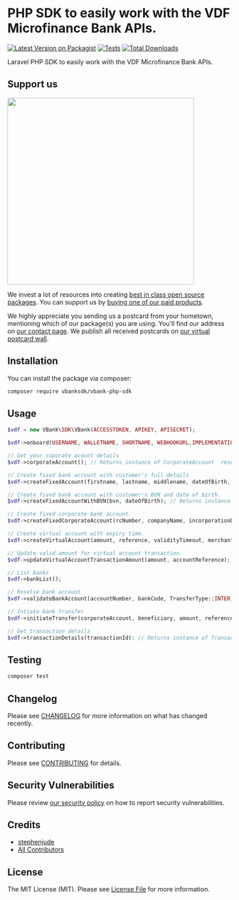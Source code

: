 # PHP SDK to easily work with the VDF Microfinance Bank APIs.

[![Latest Version on Packagist](https://img.shields.io/packagist/v/vbanksdk/vbank-php-sdk.svg?style=flat-square)](https://packagist.org/packages/vbanksdk/vbank-php-sdk)
[![Tests](https://img.shields.io/github/actions/workflow/status/vbanksdk/vbank-php-sdk/run-tests.yml?branch=main&label=tests&style=flat-square)](https://github.com/vbanksdk/vbank-php-sdk/actions/workflows/run-tests.yml)
[![Total Downloads](https://img.shields.io/packagist/dt/vbanksdk/vbank-php-sdk.svg?style=flat-square)](https://packagist.org/packages/vbanksdk/vbank-php-sdk)

Laravel PHP SDK to easily work with the VDF Microfinance Bank APIs.

## Support us

[<img src="https://github-ads.s3.eu-central-1.amazonaws.com/vbank-php-sdk.jpg?t=1" width="419px" />](https://spatie.be/github-ad-click/vbank-php-sdk)

We invest a lot of resources into creating [best in class open source packages](https://spatie.be/open-source). You can support us by [buying one of our paid products](https://spatie.be/open-source/support-us).

We highly appreciate you sending us a postcard from your hometown, mentioning which of our package(s) you are using. You'll find our address on [our contact page](https://spatie.be/about-us). We publish all received postcards on [our virtual postcard wall](https://spatie.be/open-source/postcards).

## Installation

You can install the package via composer:

```bash
composer require vbanksdk/vbank-php-sdk
```

## Usage

```php
$vdf = new VBank\SDK\VBank(ACCESSTOKEN, APIKEY, APISECRET);

$vdf->onboard(USERNAME, WALLETNAME, SHORTNAME, WEBHOOKURL,IMPLEMENTATION); // Returns array

// Get your coporate acount details
$vdf->corporateAccount(); // Returns instance of CorporateAccount  resource class

// Create fixed bank account with customer's full details
$vdf->createFixedAccount(firstname, lastname, middlename, dateOfBirth, address, gender, phone, bvn); // Returns instance of FixedAccount  resource class

// Create fixed bank account with customer's BVN and date of birth.
$vdf->createFixedAccountWithBVN(bvn, dateOfBirth); // Returns instance of FixedAccount  resource class

// Create fixed corporate bank account.
$vdf->createFixedCorporateAccount(rcNumber, companyName, incorporationDate, bvn); // Returns instance of FixedCorporateAccount  resource class

// Create virtual account with expiry time.
$vdf->createVirtualAccount(amount, reference, validityTimeout, merchantId, merchantName); // Returns instance of VirtualAccount  resource class

// Update valid amount for virtual account transaction.
$vdf->updateVirtualAccountTransactionAmount(amount, accountReference); // Returns instance of VirtualAccount  resource class

// List banks 
$vdf->bankList();

// Resolve bank account
$vdf->validateBankAccount(accountNumber, bankCode, TransferType::INTER); // Returns instance of Beneficiary resource class

// Intiate bank transfer
$vdf->initiateTransfer(corporateAccount, beneficiary, amount, reference, narration); // Returns instance of Transfer resource class

// Get transaction details 
$vdf->transactionDetails(transactionId): // Returns instance of Transaction resource class
```

## Testing

```bash
composer test
```

## Changelog

Please see [CHANGELOG](CHANGELOG.md) for more information on what has changed recently.

## Contributing

Please see [CONTRIBUTING](https://github.com/spatie/.github/blob/main/CONTRIBUTING.md) for details.

## Security Vulnerabilities

Please review [our security policy](../../security/policy) on how to report security vulnerabilities.

## Credits

- [stephenjude](https://github.com/stephenjude)
- [All Contributors](../../contributors)

## License

The MIT License (MIT). Please see [License File](LICENSE.md) for more information.
